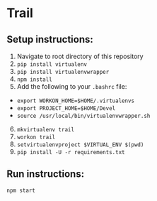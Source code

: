 Trail
======

Setup instructions:
------

1. Navigate to root directory of this repository
2. ```pip install virtualenv```
3. ```pip install virtualenvwrapper```
4. ```npm install```
5. Add the following to your ```.bashrc``` file:
  * ```export WORKON_HOME=$HOME/.virtualenvs```
  * ```export PROJECT_HOME=$HOME/Devel```
  * ```source /usr/local/bin/virtualenvwrapper.sh```
6. ```mkvirtualenv trail```
7. ```workon trail```
8. ```setvirtualenvproject $VIRTUAL_ENV $(pwd)```
9. ```pip install -U -r requirements.txt```


Run instructions:
------
```npm start```